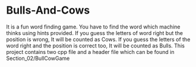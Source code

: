 # Bulls-And-Cows
It is a fun word finding game. You have to find the word which machine thinks using hints provided.
If you guess the letters of word right but the position is wrong, It will be counted as Cows.
If you guess the letters of the word right and the position is correct too, It will be counted as Bulls.
This project contains two cpp file and a header file which can be found in Section_02/BullCowGame

